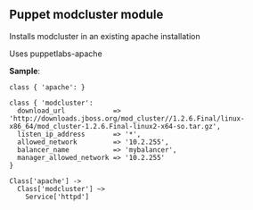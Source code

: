 ## Puppet modcluster module

Installs modcluster in an existing apache installation

Uses puppetlabs-apache

**Sample**:

    class { 'apache': }

    class { 'modcluster':
      download_url            => 'http://downloads.jboss.org/mod_cluster//1.2.6.Final/linux-x86_64/mod_cluster-1.2.6.Final-linux2-x64-so.tar.gz',
      listen_ip_address       => '*',
      allowed_network         => '10.2.255',
      balancer_name           => 'mybalancer',
      manager_allowed_network => '10.2.255'
    }

    Class['apache'] ->
      Class['modcluster'] ~>
        Service['httpd']
